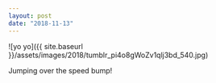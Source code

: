 ```yaml
---
layout: post
date: "2018-11-13"
---
```


![yo yo]({{ site.baseurl }}/assets/images/2018/tumblr_pi4o8gWoZv1qlj3bd_540.jpg)

Jumping over the speed bump!
